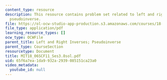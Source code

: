 ```yaml
---
content_type: resource
description: This resource contains problem set related to left and right inverses;
  pseudoinverse.
file: https://ol-ocw-studio-app-production.s3.amazonaws.com/courses/18-06sc-linear-algebra-fall-2011/65f6a7ea1da9932a2939085151ca23a0_MIT18_06SCF11_Ses3.8sol.pdf
file_type: application/pdf
learning_resource_types: []
ocw_type: OCWFile
parent_title: Left and Right Inverses; Pseudoinverse
parent_type: CourseSection
resourcetype: Document
title: MIT18_06SCF11_Ses3.8sol.pdf
uid: 65f6a7ea-1da9-932a-2939-085151ca23a0
video_metadata:
  youtube_id: null
---
```

